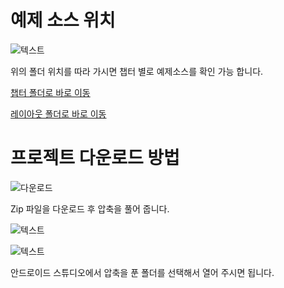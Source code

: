 # 예제 소스 위치
![텍스트](http://postfiles3.naver.net/MjAxODA1MDZfMjc4/MDAxNTI1NTk4MjcyMTI4.Si-W7hS4w-_HU68JnazsC6sSPAK9ah9BpZKCCeOau1Eg.7KoGjBNyr86G8QIdT1LhzwVV1RPpVhUWNxY8bjHTaEwg.PNG.lantern_bh/004.png?type=w580)

위의 폴더 위치를 따라 가시면 챕터 별로 예제소스를 확인 가능 합니다.

[챕터 폴더로 바로 이동](https://github.com/gearhb/BnbMobileStudy/blob/master/app/src/main/java/com/dev/gearhb/bnbmobilestudy/chapter)

[레이아웃 폴더로 바로 이동](https://github.com/gearhb/BnbMobileStudy/tree/master/app/src/main/res/layout)


# 프로젝트 다운로드 방법

![다운로드](http://postfiles11.naver.net/MjAxODA1MDZfMjgg/MDAxNTI1NTk3OTA1MzY1.waZ9sDTQzgTn3rWV8etgqfbcCYpIxy5XiwX-HuMrAqsg.zKKzLa9nZ7WUnfhlxLzZjjk714PHKLdqsFcSFh4mjdwg.PNG.lantern_bh/001.png?type=w580)

Zip 파일을 다운로드 후 압축을 풀어 줍니다.

![텍스트](http://postfiles7.naver.net/MjAxODA1MDZfMjk4/MDAxNTI1NTk3OTA1MzYx.LorV89zaHrHskJSptv6HgHyfUXE4lNMHyZ7IXZT2gGEg.1XtnARf3vPGby0Le2MPikyIDEcIzccxcGWKG_gjmuhUg.PNG.lantern_bh/002.png?type=w580)

![텍스트](http://postfiles5.naver.net/MjAxODA1MDZfNDEg/MDAxNTI1NTk3OTA1Mzcy.RXYs4sL0fyFTlmegiBBuKu1DqOKSrN30Ujh6sZ57atUg.E9yWHcvL3NOjZh_SGJcSBohnpK_ryHA_2AthB5G1Njcg.PNG.lantern_bh/003.png?type=w580)

안드로이드 스튜디오에서 압축을 푼 폴더를 선택해서 열어 주시면 됩니다.


